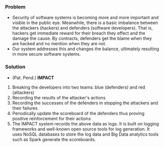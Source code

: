 ### Problem

* Security of software systems is becoming more and more important and visible in the public eye. Meanwhile, there is a basic imbalance between the attackers (hackers) and defenders (software developers). That is, hackers get immediate reward for their breach they effect and the damage the cause. By contracts, defenders get the blame when they are hacked and no mention when they are not. 
* Our system addresses this and changes the balance, ultimately resulting in more secure software systems.

### Solution

* (Pat. Pend.) **IMPACT**

1. Breaking the developers into two teams: blue (defenders) and red (attackers)
2. Recording the results of the attacker's actions
3. Recording the successes of the defenders in stopping the attackers and their failures
4. Periodically update the scoreboard of the defenders thus proving positive reinforcement for their actions
5. The IMPACT system records the above data as logs. It is built on logging frameworks and well-known open source tools for log generation. It uses NoSQL databases to store the log data and Big Data analytics tools such as Spark generate the scoreboards.